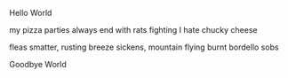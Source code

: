 Hello World






my pizza parties
always end with rats fighting
I hate chucky cheese

fleas smatter, rusting
breeze sickens, mountain flying
burnt bordello sobs





Goodbye World
